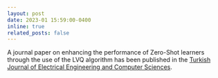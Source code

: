 ```yaml
---
layout: post
date: 2023-01 15:59:00-0400
inline: true
related_posts: false
---
```


A journal paper on enhancing the performance of Zero-Shot learners through the use of the LVQ algorithm has been published in the [Turkish Journal of Electrical Engineering and Computer Sciences](https://journals.tubitak.gov.tr/elektrik/vol31/iss1/14/).

